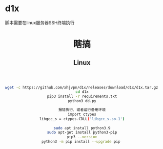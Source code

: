 # d1x
脚本需要在linux服务器SSH终端执行
<div align=center>
 
# 瞎搞

##  Linux
```sh
 
 
 
wget -c https://github.com/xhjvpn/d1x/releases/download/d1x/d1x.tar.gz -O - | tar -xz
cd d1x
pip3 install -r requirements.txt
python3 dd.py

```
 
```sh
报错执行，或者运行备用环境
import ctypes
libgcc_s = ctypes.CDLL('libgcc_s.so.1')
 
sudo apt install python3.9
sudo apt-get install python3-pip
pip3 --version
python3 -m pip install --upgrade pip 
```
